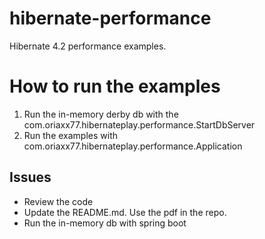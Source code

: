 # hibernate-performance
Hibernate 4.2 performance examples.

# How to run the examples
1. Run the in-memory derby db with the com.oriaxx77.hibernateplay.performance.StartDbServer
2. Run the examples with com.oriaxx77.hibernateplay.performance.Application

## Issues
- Review the code
- Update the README.md. Use the pdf in the repo.
- Run the in-memory db with spring boot 

